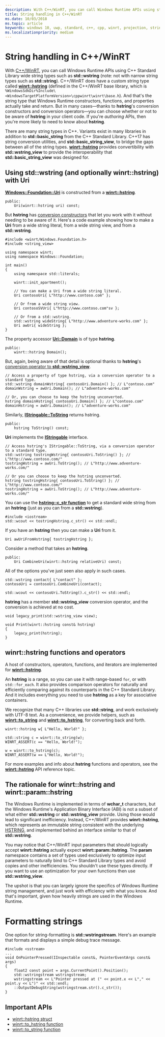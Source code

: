 ```yaml
---
description: With C++/WinRT, you can call Windows Runtime APIs using standard C++ wide string types, or you can use the winrt::hstring type.
title: String handling in C++/WinRT
ms.date: 10/03/2018
ms.topic: article
keywords: windows 10, uwp, standard, c++, cpp, winrt, projection, string
ms.localizationpriority: medium
---
```

# String handling in C++/WinRT

With [C++/WinRT](/windows/uwp/cpp-and-winrt-apis/intro-to-using-cpp-with-winrt), you can call Windows Runtime APIs using C++ Standard Library wide string types such as **std::wstring** (note: not with narrow string types such as **std::string**). C++/WinRT does have a custom string type called [**winrt::hstring**](/uwp/cpp-ref-for-winrt/hstring) (defined in the C++/WinRT base library, which is `%WindowsSdkDir%Include\<WindowsTargetPlatformVersion>\cppwinrt\winrt\base.h`). And that's the string type that Windows Runtime constructors, functions, and properties actually take and return. But in many cases&mdash;thanks to **hstring**'s conversion constructors and conversion operators&mdash;you can choose whether or not to be aware of **hstring** in your client code. If you're *authoring* APIs, then you're more likely to need to know about **hstring**.

There are many string types in C++. Variants exist in many libraries in addition to **std::basic_string** from the C++ Standard Library. C++17 has string conversion utilities, and **std::basic_string_view**, to bridge the gaps between all of the string types.  [**winrt::hstring**](/uwp/cpp-ref-for-winrt/hstring) provides convertibility with **std::wstring_view** to provide the interoperability that **std::basic_string_view** was designed for.

## Using **std::wstring** (and optionally **winrt::hstring**) with **Uri**
[**Windows::Foundation::Uri**](/uwp/api/windows.foundation.uri) is constructed from a [**winrt::hstring**](/uwp/cpp-ref-for-winrt/hstring).

```cppwinrt
public:
    Uri(winrt::hstring uri) const;
```

But **hstring** has [conversion constructors](/uwp/api/windows.foundation.uri#hstringhstring-constructor) that let you work with it without needing to be aware of it. Here's a code example showing how to make a **Uri** from a wide string literal, from a wide string view, and from a **std::wstring**.

```cppwinrt
#include <winrt/Windows.Foundation.h>
#include <string_view>

using namespace winrt;
using namespace Windows::Foundation;

int main()
{
    using namespace std::literals;

    winrt::init_apartment();

    // You can make a Uri from a wide string literal.
    Uri contosoUri{ L"http://www.contoso.com" };

    // Or from a wide string view.
    Uri contosoSVUri{ L"http://www.contoso.com"sv };

    // Or from a std::wstring.
    std::wstring wideString{ L"http://www.adventure-works.com" };
    Uri awUri{ wideString };
}
```

The property accessor [**Uri::Domain**](https://docs.microsoft.com/uwp/api/windows.foundation.uri.Domain) is of type **hstring**.

```cppwinrt
public:
    winrt::hstring Domain();
```

But, again, being aware of that detail is optional thanks to **hstring**'s [conversion operator to **std::wstring_view**](/uwp/api/hstring#hstringoperator-stdwstringview).

```cppwinrt
// Access a property of type hstring, via a conversion operator to a standard type.
std::wstring domainWstring{ contosoUri.Domain() }; // L"contoso.com"
domainWstring = awUri.Domain(); // L"adventure-works.com"

// Or, you can choose to keep the hstring unconverted.
hstring domainHstring{ contosoUri.Domain() }; // L"contoso.com"
domainHstring = awUri.Domain(); // L"adventure-works.com"
```

Similarly, [**IStringable::ToString**](https://msdn.microsoft.com/library/windows/desktop/dn302136) returns hstring.

```cppwinrt
public:
    hstring ToString() const;
```

**Uri** implements the [**IStringable**](https://msdn.microsoft.com/library/windows/desktop/dn302135) interface.

```cppwinrt
// Access hstring's IStringable::ToString, via a conversion operator to a standard type.
std::wstring tostringWstring{ contosoUri.ToString() }; // L"http://www.contoso.com/"
tostringWstring = awUri.ToString(); // L"http://www.adventure-works.com/"

// Or you can choose to keep the hstring unconverted.
hstring tostringHstring{ contosoUri.ToString() }; // L"http://www.contoso.com/"
tostringHstring = awUri.ToString(); // L"http://www.adventure-works.com/"
```

You can use the [**hstring::c_str function**](/uwp/api/windows.foundation.uri#hstringcstr-function) to get a standard wide string from an **hstring** (just as you can from a **std::wstring**).

```cppwinrt
#include <iostream>
std::wcout << tostringHstring.c_str() << std::endl;
```
If you have an **hstring** then you can make a **Uri** from it.

```cppwinrt
Uri awUriFromHstring{ tostringHstring };
```

Consider a method that takes an **hstring**.

```cppwinrt
public:
    Uri CombineUri(winrt::hstring relativeUri) const;
```

All of the options you've just seen also apply in such cases.

```cppwinrt
std::wstring contact{ L"contact" };
contosoUri = contosoUri.CombineUri(contact);
    
std::wcout << contosoUri.ToString().c_str() << std::endl;
```

**hstring** has a member **std::wstring_view** conversion operator, and the conversion is achieved at no cost.

```cppwinrt
void legacy_print(std::wstring_view view);

void Print(winrt::hstring const& hstring)
{
    legacy_print(hstring);
}
```

## **winrt::hstring** functions and operators
A host of constructors, operators, functions, and iterators are implemented for  [**winrt::hstring**](/uwp/cpp-ref-for-winrt/hstring).

An **hstring** is a range, so you can use it with range-based `for`, or with `std::for_each`. It also provides comparison operators for naturally and efficiently comparing against its counterparts in the C++ Standard Library. And it includes everything you need to use **hstring** as a key for associative containers.

We recognize that many C++ libraries use **std::string**, and work exclusively with UTF-8 text. As a convenience, we provide helpers, such as [**winrt::to_string**](/uwp/cpp-ref-for-winrt/to-string) and [**winrt::to_hstring**](/uwp/cpp-ref-for-winrt/to-hstring), for converting back and forth.

```cppwinrt
winrt::hstring w{ L"Hello, World!" };

std::string c = winrt::to_string(w);
WINRT_ASSERT(c == "Hello, World!");

w = winrt::to_hstring(c);
WINRT_ASSERT(w == L"Hello, World!");
```

For more examples and info about **hstring** functions and operators, see the [**winrt::hstring**](/uwp/cpp-ref-for-winrt/hstring) API reference topic.

## The rationale for **winrt::hstring** and **winrt::param::hstring**
The Windows Runtime is implemented in terms of **wchar_t** characters, but the Windows Runtime's Application Binary Interface (ABI) is not a subset of what either **std::wstring** or **std::wstring_view** provide. Using those would lead to significant inefficiency. Instead, C++/WinRT provides **winrt::hstring**, which represents an immutable string consistent with the underlying [HSTRING](https://msdn.microsoft.com/library/windows/desktop/br205775), and implemented behind an interface similar to that of **std::wstring**. 

You may notice that C++/WinRT input parameters that should logically accept **winrt::hstring** actually expect **winrt::param::hstring**. The **param** namespace contains a set of types used exclusively to optimize input parameters to naturally bind to C++ Standard Library types and avoid copies and other inefficiencies. You shouldn't use these types directly. If you want to use an optimization for your own functions then use **std::wstring_view**.

The upshot is that you can largely ignore the specifics of Windows Runtime string management, and just work with efficiency with what you know. And that's important, given how heavily strings are used in the Windows Runtime.

# Formatting strings
One option for string-formatting is **std::wstringstream**. Here's an example that formats and displays a simple debug trace message.

```cppwinrt
#include <sstream>
...
void OnPointerPressed(IInspectable const&, PointerEventArgs const& args)
{
    float2 const point = args.CurrentPoint().Position();
    std::wstringstream wstringstream;
    wstringstream << L"Pointer pressed at (" << point.x << L"," << point.y << L")" << std::endl;
    ::OutputDebugString(wstringstream.str().c_str());
}
```

## Important APIs
* [winrt::hstring struct](/uwp/cpp-ref-for-winrt/hstring)
* [winrt::to_hstring function](/uwp/cpp-ref-for-winrt/to-hstring)
* [winrt::to_string function](/uwp/cpp-ref-for-winrt/to-string)
